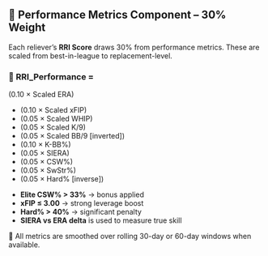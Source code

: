 ## 🔢 Performance Metrics Component – 30% Weight

Each reliever’s **RRI Score** draws 30% from performance metrics. These are scaled from best-in-league to replacement-level.

### 🧮 RRI_Performance =  
  (0.10 × Scaled ERA)  
+ (0.10 × Scaled xFIP)  
+ (0.05 × Scaled WHIP)  
+ (0.05 × Scaled K/9)  
+ (0.05 × Scaled BB/9 [inverted])  
+ (0.10 × K-BB%)  
+ (0.05 × SIERA)  
+ (0.05 × CSW%)  
+ (0.05 × SwStr%)  
+ (0.05 × Hard% [inverse])

- **Elite CSW% > 33%** → bonus applied
- **xFIP ≤ 3.00** → strong leverage boost
- **Hard% > 40%** → significant penalty
- **SIERA vs ERA delta** is used to measure true skill

📌 All metrics are smoothed over rolling 30-day or 60-day windows when available.
